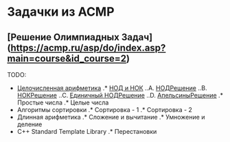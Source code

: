 # Задачки из ACMP

## [Решение Олимпиадных Задач] (https://acmp.ru/asp/do/index.asp?main=course&id_course=2)

TODO: 

* [Целочисленная арифметика](https://acmp.ru/asp/do/index.asp?main=section&id_course=2&id_section=11)
.* [НОД и НОК](https://acmp.ru/asp/do/index.asp?main=topic&id_course=2&id_section=11&id_topic=5)
..A. [НОД](https://acmp.ru/index.asp?main=task&id_task=148)[Решение](./acmp148.cpp)
..B. [НОК](https://acmp.ru/index.asp?main=task&id_task=14)[Решение](./acmp14.cpp)
..C. [Единичный НОД](https://acmp.ru/index.asp?main=task&id_task=85)[Решение](./acmp85.cpp)
..D. [Апельсины](https://acmp.ru/index.asp?main=task&id_task=394)[Решение](./acmp394.cpp)
.* Простые числа
.* Целые числа
* Алгоритмы сортировки
.* Сортировка - 1
.* Сортировка - 2
* Длинная арифметика
.* Сложение и вычитание
.* Умножение и деление
* C++ Standard Template Library
.* Перестановки
